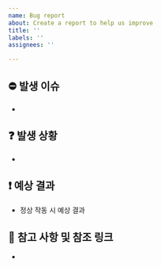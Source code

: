 ```yaml
---
name: Bug report
about: Create a report to help us improve
title: ''
labels: ''
assignees: ''

---
```


## ⛔️ 발생 이슈
*


## ❓ 발생 상황
* 


## ❗️ ️예상 결과
* 정상 작동 시 예상 결과


## 🔗 ️참고 사항 및 참조 링크
*

